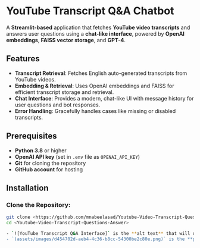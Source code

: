 # YouTube Transcript Q&A Chatbot

A **Streamlit-based** application that fetches **YouTube video transcripts** and answers user questions using a **chat-like interface**, powered by **OpenAI embeddings**, **FAISS vector storage**, and **GPT-4**.

## Features

- **Transcript Retrieval**: Fetches English auto-generated transcripts from YouTube videos.
- **Embedding & Retrieval**: Uses OpenAI embeddings and FAISS for efficient transcript storage and retrieval.
- **Chat Interface**: Provides a modern, chat-like UI with message history for user questions and bot responses.
- **Error Handling**: Gracefully handles cases like missing or disabled transcripts.

## Prerequisites

- **Python 3.8** or higher
- **OpenAI API key** (set in `.env` file as `OPENAI_API_KEY`)
- **Git** for cloning the repository
- **GitHub account** for hosting

## Installation

### Clone the Repository:

```bash
git clone <https://github.com/mnabeelasad/Youtube-Video-Transcript-Questions-Answer.git>
cd <Youtube-Video-Transcript-Questions-Answer>

- `![YouTube Transcript Q&A Interface]` is the **alt text** that will display if the image doesn't load.
- `(assets/images/d454702d-aeb4-4c36-b8cc-54300be2c80e.png)` is the **path to the image** within your repository.